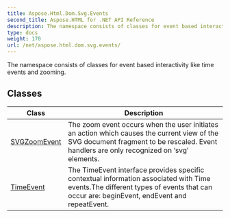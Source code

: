 ```yaml
---
title: Aspose.Html.Dom.Svg.Events
second_title: Aspose.HTML for .NET API Reference
description: The namespace consists of classes for event based interactivity like time events and zooming
type: docs
weight: 170
url: /net/aspose.html.dom.svg.events/
---
```

The namespace consists of classes for event based interactivity like time events and zooming.

## Classes

| Class | Description |
| --- | --- |
| [SVGZoomEvent](./svgzoomevent/) | The zoom event occurs when the user initiates an action which causes the current view of the SVG document fragment to be rescaled. Event handlers are only recognized on ‘svg’ elements. |
| [TimeEvent](./timeevent/) | The TimeEvent interface provides specific contextual information associated with Time events.The different types of events that can occur are: beginEvent, endEvent and repeatEvent. |

